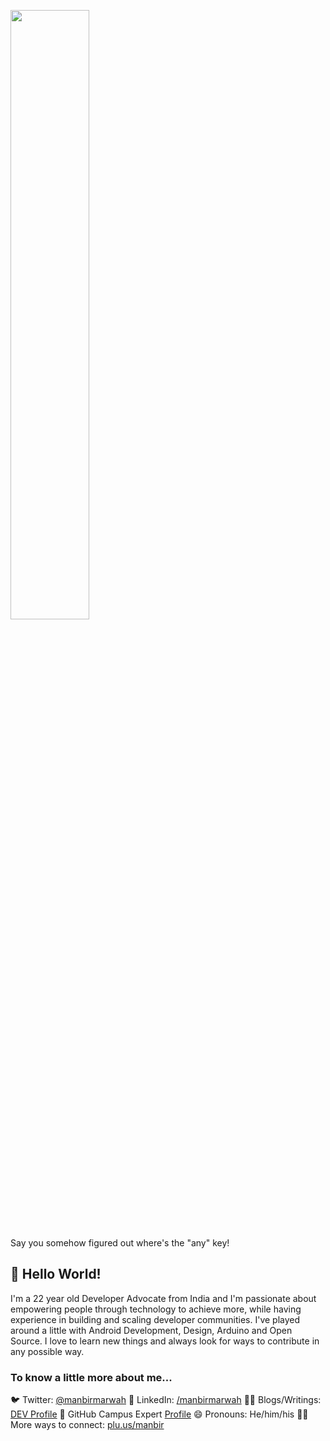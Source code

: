 <p align="auto">
<img src="https://media.giphy.com/media/vpURqIvpuDguQ/giphy.gif" width=50%>
</p>

Say you somehow figured out where's the "any" key!

<!--
**marwahmanbir/marwahmanbir** is a ✨ _special_ ✨ repository because its `README.md` (this file) appears on your GitHub profile.

Here are some ideas to get you started:

- 🔭 I’m currently working on ...
- 🌱 I’m currently learning ...
- 👯 I’m looking to collaborate on ...
- 🤔 I’m looking for help with ...
- 💬 Ask me about ...
- 📫 How to reach me: ...
- 😄 Pronouns: ...
- ⚡ Fun fact: ...

-->

## 👋 Hello World!

I'm a 22 year old Developer Advocate from India and I'm passionate about empowering people through technology to achieve more, while having experience in building and scaling developer communities. I've played around a little with Android Development, Design, Arduino and Open Source. I love to learn new things and always look for ways to contribute in any possible way. 

### To know a little more about me...
🐦 Twitter: [@manbirmarwah](https://twitter.com/manbirmarwah)
👥 LinkedIn: [/manbirmarwah](https://linkedin.com/in/manbirmarwah)
👨‍💻 Blogs/Writings: [DEV Profile](https://dev.to/manbir)
🚩 GitHub Campus Expert [Profile](https://githubcampus.expert/marwahmanbir)
😄 Pronouns: He/him/his
🕵️‍♂️ More ways to connect: [plu.us/manbir](https://plu.us/manbir)
